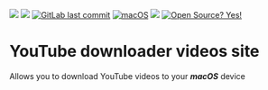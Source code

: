 ![](https://img.shields.io/badge/author-Semion%20Shandruk-brightgreen) 
![](https://img.shields.io/badge/language-Python-brightgreen) 
[![GitLab last commit](https://badgen.net/gitlab/last-commit/NickBusey/HomelabOS/)](https://gitlab.com/NickBusey/HomelabOS/-/commits)
[![macOS](https://svgshare.com/i/ZjP.svg)](https://svgshare.com/i/ZjP.svg)
![](https://img.shields.io/github/issues/Semion-Sh/Flask-YouTube-downloader) 
[![Open Source? Yes!](https://badgen.net/badge/Open%20Source%20%3F/Yes%21/green?icon=github)](https://github.com/Naereen/badges/)

# YouTube downloader videos site
Allows you to download YouTube videos to your ***macOS*** device
